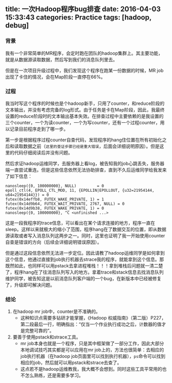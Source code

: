 title: 一次Hadoop程序bug排查
date: 2016-04-03 15:33:43
categories: Practice
tags: [hadoop, debug]
---

### 背景
我有一个非常简单的MR程序，会定时跑在团队的hadoop集群上。其主要功能，就是从数据源读取数据，然后写到我们的消息队列里去。

但是在一次项目升级过程中，我们发现这个程序在跑某一份数据的时候，MR job出现了卡住的情况，会在Map阶段一直停在66%。

<!-- more -->

### 过程
我当时写这个程序的时候也是个hadoop新手，只用了counter，和reduce阶段的文本输出，并没有考虑完备的log形式。由于任务是卡在Map阶段，因此，我最终设置的reduce阶段时的文本输出基本失效。在排查过程中主要依赖的是我设置的三个counter，一个为读counter，一个为写counter，还有一个过程counter，用以记录目前程序走到了哪一步。

第一步是根据程序过程counter自查代码，发现程序的hang住位置在所有初始化之后和读取数据之前（`这里的查证步骤已经是重大错误`，后面会详细说明原因）。但是这里的代码仔细阅读后并没有问题。

然后求证hadoop运维同学，去服务器上看log，被告知我的job心跳丢失，服务器端一直尝试重连。但是这些信息依然无法协助排查，直到不久后运维同学给我发来了如下信息：

```
nanosleep({0, 100000000}, NULL)         = 0
epoll_ctl(4, EPOLL_CTL_MOD, 11, {EPOLLIN|EPOLLOUT, {u32=21954144, u64=21954144}}) = 0
futex(0x14effb8, FUTEX_WAKE_PRIVATE, 1) = 1
futex(0x14d9b64, FUTEX_WAIT_PRIVATE, 2767, NULL) = 0
futex(0x14d9b38, FUTEX_WAKE_PRIVATE, 1) = 0
nanosleep({0, 100000000}, ^C <unfinished ...>
```

这是一段我程序的trace信息，可以看出在某个请求连接的地方，程序一直在sleep。这样以来就极大的缩小了范围，程序hang在了数据交互的位置，即从数据源读取或者写入消息队列这两步之一。同时，这里也证明了我一开始使用counter自查是错误的方向（后续会详细说明错误原因）。

但是通过这段信息依然无法进一步定位。因此请教了hadoop运维同学是如何拿到这个信息，他通过直接到job执行机器去strace我的程序，就能拿到这个信息。那既然如此，也同样可以用pstack去拿进程堆栈！！！拿到堆栈后问题就一清二楚了，程序hang在了往消息队列写入的地方。拿着trace和stack信息去找消息队列维护同学，被告知这是以前消息队列客户端的一个bug，在新版本中已经被修复了，升级即可解决问题。

### 结论
1. 在hadoop mr job中，counter是不准确的。
    * 这种知识点需要多钻研才能掌握，《Hadoop 权威指南》（第二版）P227，第二段最后一行，明确指出：“仅当一个作业执行成功之后，计数器的值才是完整可靠的”。
1. 要善于使用pstack和strace工具。
    * mr job本身也就是一个程序，只是其中框架做了一部分工作，因此大部分本地调试技巧其实都是可以应用在mr job上的，方法也很简单：去相应的job执行机器（在hadoop job页面里可以找到执行机器），`ps`命令可以找到相应的job，然后就可以用pstack和strace去查了。
    * 这点若不是hadoop运维教我，我大概不会想到。同时这些工具平常用的也不怎么熟练，还是需要多学习。
